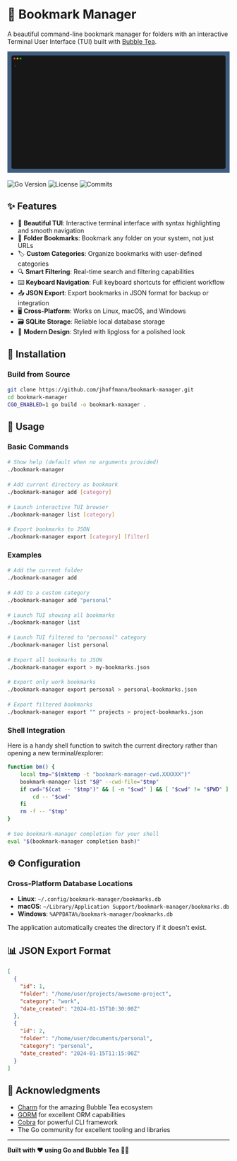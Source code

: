 # 📁 Bookmark Manager

A beautiful command-line bookmark manager for folders with an interactive Terminal User Interface (TUI) built with [Bubble Tea](https://github.com/charmbracelet/bubbletea).

![demo](https://github.com/jhoffmann/bookmark-manager/blob/main/demo/demo.gif?raw=true)

![Go Version](https://img.shields.io/badge/Go-1.24+-blue)
![License](https://img.shields.io/github/license/jhoffmann/bookmark-manager)
![Commits](https://img.shields.io/github/commit-activity/t/jhoffmann/bookmark-manager)

## ✨ Features

- 🎯 **Beautiful TUI**: Interactive terminal interface with syntax highlighting and smooth navigation
- 📂 **Folder Bookmarks**: Bookmark any folder on your system, not just URLs
- 🏷️ **Custom Categories**: Organize bookmarks with user-defined categories
- 🔍 **Smart Filtering**: Real-time search and filtering capabilities
- ⌨️ **Keyboard Navigation**: Full keyboard shortcuts for efficient workflow
- 📤 **JSON Export**: Export bookmarks in JSON format for backup or integration
- 🖥️ **Cross-Platform**: Works on Linux, macOS, and Windows
- 🗃️ **SQLite Storage**: Reliable local database storage
- 🎨 **Modern Design**: Styled with lipgloss for a polished look

## 🚀 Installation

### Build from Source

```bash
git clone https://github.com/jhoffmann/bookmark-manager.git
cd bookmark-manager
CGO_ENABLED=1 go build -o bookmark-manager .
```

## 📖 Usage

### Basic Commands

```bash
# Show help (default when no arguments provided)
./bookmark-manager

# Add current directory as bookmark
./bookmark-manager add [category]

# Launch interactive TUI browser
./bookmark-manager list [category]

# Export bookmarks to JSON
./bookmark-manager export [category] [filter]
```

### Examples

```bash
# Add the current folder
./bookmark-manager add

# Add to a custom category
./bookmark-manager add "personal"

# Launch TUI showing all bookmarks
./bookmark-manager list

# Launch TUI filtered to "personal" category
./bookmark-manager list personal

# Export all bookmarks to JSON
./bookmark-manager export > my-bookmarks.json

# Export only work bookmarks
./bookmark-manager export personal > personal-bookmarks.json

# Export filtered bookmarks
./bookmark-manager export "" projects > project-bookmarks.json
```

### Shell Integration

Here is a handy shell function to switch the current directory rather than opening a new terminal/explorer:

```bash
function bm() {
    local tmp="$(mktemp -t "bookmark-manager-cwd.XXXXXX")"
    bookmark-manager list "$@" --cwd-file="$tmp"
    if cwd="$(cat -- "$tmp")" && [ -n "$cwd" ] && [ "$cwd" != "$PWD" ]; then
        cd -- "$cwd"
    fi
    rm -f -- "$tmp"
}

# See bookmark-manager completion for your shell
eval "$(bookmark-manager completion bash)"

```

## ⚙️ Configuration

### Cross-Platform Database Locations

- **Linux**: `~/.config/bookmark-manager/bookmarks.db`
- **macOS**: `~/Library/Application Support/bookmark-manager/bookmarks.db`
- **Windows**: `%APPDATA%/bookmark-manager/bookmarks.db`

The application automatically creates the directory if it doesn't exist.

## 📊 JSON Export Format

```json
[
  {
    "id": 1,
    "folder": "/home/user/projects/awesome-project",
    "category": "work",
    "date_created": "2024-01-15T10:30:00Z"
  },
  {
    "id": 2,
    "folder": "/home/user/documents/personal",
    "category": "personal",
    "date_created": "2024-01-15T11:15:00Z"
  }
]
```

## 🙏 Acknowledgments

- [Charm](https://charm.sh/) for the amazing Bubble Tea ecosystem
- [GORM](https://gorm.io/) for excellent ORM capabilities
- [Cobra](https://cobra.dev/) for powerful CLI framework
- The Go community for excellent tooling and libraries

---

**Built with ❤️ using Go and Bubble Tea** 🫧🍃

